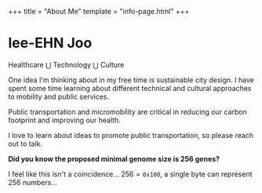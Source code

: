 +++
title = "About Me"
template = "info-page.html"
+++

# lee-EHN Joo

Healthcare $\bigcup$ Technology $\bigcup$ Culture

One idea I'm thinking about in my free time is sustainable city design. I have spent some time learning about different technical and cultural approaches to mobility and public services.

Public transportation and micromobility are critical in reducing our carbon footprint and improving our health.

I love to learn about ideas to promote public transportation, so please reach out to talk.

**Did you know the proposed minimal genome size is 256 genes?**

I feel like this isn't a coincidence... $256 = \texttt{0x100}$, a single byte can represent 256 numbers...
